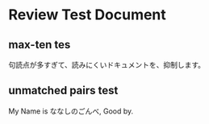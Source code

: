 # Review Test Document

## max-ten tes

句読点が多すぎて、読みにくいドキュメントを、抑制します。

## unmatched pairs test

My Name is ななしのごんべ, Good by.
